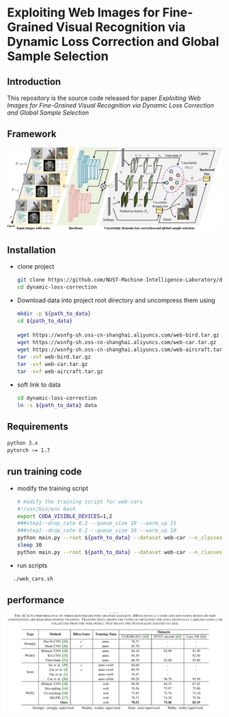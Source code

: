 # Exploiting Web Images for Fine-Grained Visual Recognition via Dynamic Loss Correction and Global Sample Selection

## Introduction
This repository is the source code released for paper *Exploiting Web Images for Fine-Grained Visual Recognition via Dynamic Loss Correction and Global Sample Selection*

## Framework
![framework](imgs/framework.jpg)

## Installation
- clone project
  ```bash
  git clone https://github.com/NUST-Machine-Intelligence-Laboratory/dynamic-loss-correction.git
  cd dynamic-loss-correction
  ```

- Download data into project root directory and uncompress them using
  ```bash
  mkdir -p ${path_to_data}
  cd ${path_to_data}
  
  wget https://wsnfg-sh.oss-cn-shanghai.aliyuncs.com/web-bird.tar.gz
  wget https://wsnfg-sh.oss-cn-shanghai.aliyuncs.com/web-car.tar.gz
  wget https://wsnfg-sh.oss-cn-shanghai.aliyuncs.com/web-aircraft.tar.gz
  tar -xvf web-bird.tar.gz
  tar -xvf web-car.tar.gz
  tar -xvf web-aircraft.tar.gz
  ```
- soft link to data
  ```bash
  cd dynamic-loss-correction
  ln -s ${path_to_data} data
  ```
  
## Requirements
  ```bash
  python 3.x
  pytorch >= 1.7
  ```
  
## run training code
- modify the training script
  ```bash
  # modify the training script for web-cars
  #!/usr/bin/env bash
  export CUDA_VISIBLE_DEVICES=1,2
  ###step1--drop_rate 0.2 --queue_size 10 --warm_up 15
  ###step2--drop_rate 0.2 --queue_size 10 --warm_up 10
  python main.py --root ${path_to_data} --dataset web-car --n_classes 196 --base_lr 0.001 --batch_size 64 --epoch 100 --drop_rate 0.2 --queue_size 10 --warm_up 15 --weight_decay 1e-8 --step 1
  sleep 30
  python main.py --root ${path_to_data} --dataset web-car --n_classes 196 --base_lr 0.0001 --batch_size 18 --epoch 100 --drop_rate 0.2 --queue_size 10 --warm_up 10 --weight_decay 1e-5 --step 2
  ```
  
- run scripts
```bash
  ./web_cars.sh
  ```

## performance
![performance](imgs/performance.png)



